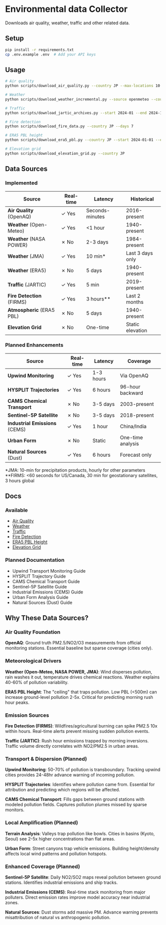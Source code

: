 # Environmental data Collector

Downloads air quality, weather, traffic and other related data.

## Setup

```bash
pip install -r requirements.txt
cp .env.example .env  # Add your API keys
```

## Usage

```bash
# Air quality
python scripts/download_air_quality.py --country JP --max-locations 10 --parallel

# Weather  
python scripts/download_weather_incremental.py --source openmeteo --country JP --start 2024-01-01 --end 2024-01-31

# Traffic
python scripts/download_jartic_archives.py --start 2024-01 --end 2024-12

# Fire detection
python scripts/download_fire_data.py --country JP --days 7

# ERA5 PBL height
python scripts/download_era5_pbl.py --country JP --start 2024-01-01 --end 2024-01-07

# Elevation grid
python scripts/download_elevation_grid.py --country JP
```

## Data Sources

### Implemented
| Source | Real-time | Latency | Historical |
|--------|-----------|---------|------------|
| **Air Quality** (OpenAQ) | ✓ Yes | Seconds-minutes | 2016-present |
| **Weather** (Open-Meteo) | ✓ Yes | <1 hour | 1940-present |
| **Weather** (NASA POWER) | ✗ No | 2-3 days | 1984-present |
| **Weather** (JMA) | ✓ Yes | 10 min* | Last 3 days only |
| **Weather** (ERA5) | ✗ No | 5 days | 1940-present |
| **Traffic** (JARTIC) | ✓ Yes | 5 min | 2019-present |
| **Fire Detection** (FIRMS) | ✓ Yes | 3 hours** | Last 2 months |
| **Atmospheric** (ERA5 PBL) | ✗ No | 5 days | 1940-present |
| **Elevation Grid** | ✗ No | One-time | Static elevation |

### Planned Enhancements
| Source | Real-time | Latency | Coverage |
|--------|-----------|---------|----------|
| **Upwind Monitoring** | ✓ Yes | 1-3 hours | Via OpenAQ |
| **HYSPLIT Trajectories** | ✓ Yes | 6 hours | 96-hour backward |
| **CAMS Chemical Transport** | ✗ No | 3-5 days | 2003-present |
| **Sentinel-5P Satellite** | ✗ No | 3-5 days | 2018-present |
| **Industrial Emissions** (CEMS) | ✓ Yes | 1 hour | China/India |
| **Urban Form** | ✗ No | Static | One-time analysis |
| **Natural Sources** (Dust) | ✓ Yes | 6 hours | Forecast only |

*JMA: 10-min for precipitation products, hourly for other parameters
**FIRMS: <60 seconds for US/Canada, 30 min for geostationary satellites, 3 hours global

## Docs

### Available
- [Air Quality](docs/AIR_QUALITY.md)
- [Weather](docs/WEATHER.md)
- [Traffic](docs/TRAFFIC.md)
- [Fire Detection](docs/FIRE_DETECTION.md)
- [ERA5 PBL Height](docs/ERA5_PBL.md)
- [Elevation Grid](docs/ELEVATION.md)

### Planned Documentation
- Upwind Transport Monitoring Guide
- HYSPLIT Trajectory Guide
- CAMS Chemical Transport Guide
- Sentinel-5P Satellite Guide
- Industrial Emissions (CEMS) Guide
- Urban Form Analysis Guide
- Natural Sources (Dust) Guide

## Why These Data Sources?

### Air Quality Foundation
**OpenAQ**: Ground truth PM2.5/NO2/O3 measurements from official monitoring stations. Essential baseline but sparse coverage (cities only).

### Meteorological Drivers
**Weather (Open-Meteo, NASA POWER, JMA)**: Wind disperses pollution, rain washes it out, temperature drives chemical reactions. Weather explains 40-60% of pollution variability.

**ERA5 PBL Height**: The "ceiling" that traps pollution. Low PBL (<500m) can increase ground-level pollution 2-5x. Critical for predicting morning rush hour peaks.

### Emission Sources
**Fire Detection (FIRMS)**: Wildfires/agricultural burning can spike PM2.5 10x within hours. Real-time alerts prevent missing sudden pollution events.

**Traffic (JARTIC)**: Rush hour emissions trapped by morning inversions. Traffic volume directly correlates with NO2/PM2.5 in urban areas.

### Transport & Dispersion (Planned)
**Upwind Monitoring**: 50-70% of pollution is transboundary. Tracking upwind cities provides 24-48hr advance warning of incoming pollution.

**HYSPLIT Trajectories**: Identifies where pollution came from. Essential for attribution and predicting which regions will be affected.

**CAMS Chemical Transport**: Fills gaps between ground stations with modeled pollution fields. Captures pollution plumes missed by sparse monitors.

### Local Amplification (Planned)
**Terrain Analysis**: Valleys trap pollution like bowls. Cities in basins (Kyoto, Seoul) see 2-5x higher concentrations than flat areas.

**Urban Form**: Street canyons trap vehicle emissions. Building height/density affects local wind patterns and pollution hotspots.

### Enhanced Coverage (Planned)
**Sentinel-5P Satellite**: Daily NO2/SO2 maps reveal pollution between ground stations. Identifies industrial emissions and ship tracks.

**Industrial Emissions (CEMS)**: Real-time stack monitoring from major polluters. Direct emission rates improve model accuracy near industrial zones.

**Natural Sources**: Dust storms add massive PM. Advance warning prevents misattribution of natural vs anthropogenic pollution.
